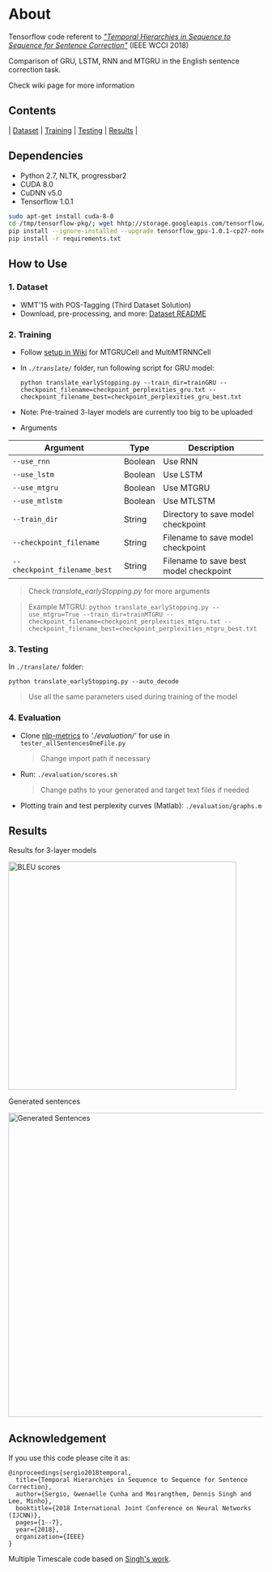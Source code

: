 # About
Tensorflow code referent to [*"Temporal Hierarchies in Sequence to Sequence for Sentence Correction"*](https://ieeexplore.ieee.org/abstract/document/8489499) (IEEE WCCI 2018)

Comparison of GRU, LSTM, RNN and MTGRU in the English sentence correction task. 

Check wiki page for more information

## Contents

| [Dataset](#1.-dataset) | [Training](#2.-training) | [Testing](#3.-testing) | [Results](#results) |

## Dependencies
* Python 2.7, NLTK, progressbar2
* CUDA 8.0
* CuDNN v5.0
* Tensorflow 1.0.1

```bash
sudo apt-get install cuda-8-0
cd /tmp/tensorflow-pkg/; wget hhtp://storage.googleapis.com/tensorflow/linux/gpu/tensorflow_gpu-1.0.1-cp27-none-linux_x86_64.whl
pip install --ignore-installed --upgrade tensorflow_gpu-1.0.1-cp27-none-linux_x86_64.whl
pip install -r requirements.txt
```

## How to Use
### 1. Dataset
* WMT'15 with POS-Tagging (Third Dataset Solution)
* Download, pre-processing, and more: [Dataset README](./datasets/README)

### 2. Training
* Follow [setup in Wiki](https://github.com/gcunhase/SentenceCorrection-WCCI2018/wiki/MTGRU) for MTGRUCell and MultiMTRNNCell
* In *`./translate/`* folder, run following script for GRU model:
    ```
    python translate_earlyStopping.py --train_dir=trainGRU --checkpoint_filename=checkpoint_perplexities_gru.txt --checkpoint_filename_best=checkpoint_perplexities_gru_best.txt
    ```
    
* Note: Pre-trained 3-layer models are currently too big to be uploaded   

* Arguments

| Argument                     | Type    | Description                            |
| ---------------------------- | ------- | -------------------------------------- |
| `--use_rnn`                  | Boolean | Use RNN                                |
| `--use_lstm`                 | Boolean | Use LSTM                               |
| `--use_mtgru`                | Boolean | Use MTGRU                              |
| `--use_mtlstm`               | Boolean | Use MTLSTM                             |
| `--train_dir`                | String  | Directory to save model checkpoint     |
| `--checkpoint_filename`      | String  | Filename to save model checkpoint      |
| `--checkpoint_filename_best` | String  | Filename to save best model checkpoint |
> Check *translate_earlyStopping.py* for more arguments

> Example MTGRU: `python translate_earlyStopping.py --use_mtgru=True --train_dir=trainMTGRU --checkpoint_filename=checkpoint_perplexities_mtgru.txt --checkpoint_filename_best=checkpoint_perplexities_mtgru_best.txt` 

### 3. Testing
In *`./translate/`* folder:
```
python translate_earlyStopping.py --auto_decode
```
> Use all the same parameters used during training of the model

### 4. Evaluation
* Clone [nlp-metrics](https://github.com/harpribot/nlp-metrics) to *'./evaluation/'* for use in `tester_allSentencesOneFile.py`
    > Change import path if necessary

* Run: `./evaluation/scores.sh`
    > Change paths to your generated and target text files if needed

* Plotting train and test perplexity curves (Matlab): `./evaluation/graphs.m`

## Results
Results for 3-layer models

<p align="left">
<img src="https://github.com/gcunhase/SentenceCorrection-WCCI2018/blob/master/images/3layer_models_bleu.png" width="450" alt="BLEU scores">
</p>

Generated sentences
<p align="left">
<img src="https://github.com/gcunhase/SentenceCorrection-WCCI2018/blob/master/images/3layer_models_sentences.png" width="600" alt="Generated Sentences">
</p>

## Acknowledgement
If you use this code please cite it as:
```
@inproceedings{sergio2018temporal,
  title={Temporal Hierarchies in Sequence to Sequence for Sentence Correction},
  author={Sergio, Gwenaelle Cunha and Moirangthem, Dennis Singh and Lee, Minho},
  booktitle={2018 International Joint Conference on Neural Networks (IJCNN)},
  pages={1--7},
  year={2018},
  organization={IEEE}
}
```

Multiple Timescale code based on [Singh's work](https://github.com/dennissm/mtgru).
